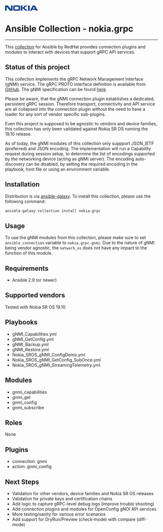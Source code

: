 ![NOKIA](Logo_Nokia.png)
# Ansible Collection - nokia.grpc

***

This [collection](https://galaxy.ansible.com/nokia/grpc) for Ansible by RedHat provides connection plugins and modules to interact with devices that support gRPC API services.

## Status of this project
This collection implements the gRPC Network Management Interface (gNMI) service. The gRPC PROTO interface definition is available from [GitHub](https://github.com/openconfig/gnmi/blob/master/proto/gnmi/gnmi.proto). The gNMI specification can be found [here](https://github.com/openconfig/reference/blob/master/rpc/gnmi/gnmi-specification.md).

Please be aware, that the gNMI connection plugin establishes a dedicated, persistent gRPC session. Therefore transport, connectivity and API service are all collapsed into the connection plugin without the need to have a loader for any sort of vendor specific sub-plugins.

Even this project is supposed to be agnostic to vendors and device families, this collection has only been validated against Nokia SR OS running the 19.10 release.

As of today, the gNMI modules of this collection only suppport JSON_IETF (preferred) and JSON encoding. The implementation will run a Capability request during session setup, to determine the list of encodings supported by the networking device (acting as gNMI server). The encoding auto-discovery can be disabled, by setting the required encoding in the playbook, host file or using an environment variable.

## Installation
Distribution is via [ansible-galaxy](https://galaxy.ansible.com/).
To install this collection, please use the following command:
```bash
ansible-galaxy collection install nokia.grpc
```

## Usage
To use the gNMI modules from this collection, please make sure to set `ansible_connection` variable to `nokia.grpc.gnmi`. Due to the nature of gNMI being vendor agnostic, the `network_os` does not have any impact to the function of this module.

## Requirements
* Ansible 2.9 (or newer)

## Supported vendors
Tested with Nokia SR OS 19.10

## Playbooks

* gNMI_Capabilities.yml
* gNMI_GetConfig.yml
* gNMI_Backup.yml
* gNMI_Restore.yml
* Nokia_SROS_gNMI_ConfigDemo.yml
* Nokia_SROS_gNMI_GetConfig_SubOnce.yml
* Nokia_SROS_gNMI_StreamingTelemetry.yml

## Modules
* gnmi_capabilities
* gnmi_get
* gnmi_config
* gnmi_subscribe

## Roles
None

## Plugins
* connection: gnmi
* action: gnmi_config

## Next Steps
* Validation for other vendors, device families and Nokia SR OS releases
* Validation for private keys and certification chains
* Add logic to capture gRPC-level debug logs (improve trouble shooting)
* Add connection plugins and modules for OpenConfig gNOI API services
* More testing/sanity for various error scenarios
* Add support for DryRun/Preview (check-mode) with compare (diff-mode)

